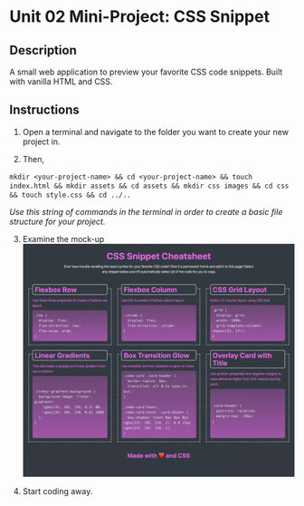# Unit 02 Mini-Project: CSS Snippet

## Description
A small web application to preview your favorite CSS code snippets. Built with vanilla HTML and CSS.

## Instructions

1. Open a terminal and navigate to the folder you want to create your new project in.

2. Then, 
```
mkdir <your-project-name> && cd <your-project-name> && touch index.html && mkdir assets && cd assets && mkdir css images && cd css && touch style.css && cd ../..
```

*Use this string of commands in the terminal in order to create a basic file structure for your project.*

3. Examine the mock-up ![Original Mock-up](/Images/01-app-desktop.png)

4. Start coding away.
